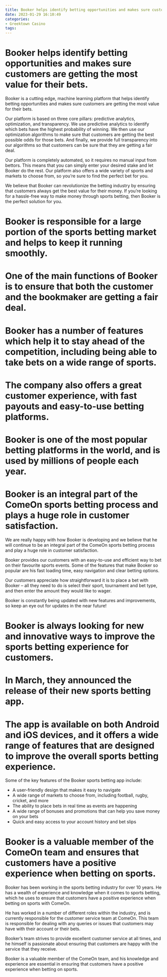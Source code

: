 ```yaml
---
title: Booker helps identify betting opportunities and makes sure customers are getting the most value for their bets.
date: 2023-01-29 16:10:49
categories:
- Greektown Casino
tags:
---
```



#  Booker helps identify betting opportunities and makes sure customers are getting the most value for their bets.

Booker is a cutting edge, machine learning platform that helps identify betting opportunities and makes sure customers are getting the most value for their bets.

Our platform is based on three core pillars: predictive analytics, optimization, and transparency. We use predictive analytics to identify which bets have the highest probability of winning. We then use our optimization algorithms to make sure that customers are getting the best possible odds for those bets. And finally, we provide full transparency into our algorithms so that customers can be sure that they are getting a fair deal.

Our platform is completely automated, so it requires no manual input from bettors. This means that you can simply enter your desired stake and let Booker do the rest. Our platform also offers a wide variety of sports and markets to choose from, so you’re sure to find the perfect bet for you.

We believe that Booker can revolutionize the betting industry by ensuring that customers always get the best value for their money. If you’re looking for a hassle-free way to make money through sports betting, then Booker is the perfect solution for you.

#  Booker is responsible for a large portion of the sports betting market and helps to keep it running smoothly.

# One of the main functions of Booker is to ensure that both the customer and the bookmaker are getting a fair deal.

# Booker has a number of features which help it to stay ahead of the competition, including being able to take bets on a wide range of sports.

# The company also offers a great customer experience, with fast payouts and easy-to-use betting platforms.

# Booker is one of the most popular betting platforms in the world, and is used by millions of people each year.

#  Booker is an integral part of the ComeOn sports betting process and plays a huge role in customer satisfaction.

We are really happy with how Booker is developing and we believe that he will continue to be an integral part of the ComeOn sports betting process and play a huge role in customer satisfaction.

Booker provides our customers with an easy-to-use and efficient way to bet on their favourite sports events. Some of the features that make Booker so popular are his fast loading time, easy navigation and clear betting options.

Our customers appreciate how straightforward it is to place a bet with Booker – all they need to do is select their sport, tournament and bet type, and then enter the amount they would like to wager.

Booker is constantly being updated with new features and improvements, so keep an eye out for updates in the near future!

#  Booker is always looking for new and innovative ways to improve the sports betting experience for customers.

# In March, they announced the release of their new sports betting app.

# The app is available on both Android and iOS devices, and it offers a wide range of features that are designed to improve the overall sports betting experience.

Some of the key features of the Booker sports betting app include: 

- A user-friendly design that makes it easy to navigate
- A wide range of markets to choose from, including football, rugby, cricket, and more
- The ability to place bets in real time as events are happening
- A wide range of bonuses and promotions that can help you save money on your bets
- Quick and easy access to your account history and bet slips

#  Booker is a valuable member of the ComeOn team and ensures that customers have a positive experience when betting on sports.

Booker has been working in the sports betting industry for over 10 years. He has a wealth of experience and knowledge when it comes to sports betting, which he uses to ensure that customers have a positive experience when betting on sports with ComeOn.

He has worked in a number of different roles within the industry, and is currently responsible for the customer service team at ComeOn. This team is responsible for dealing with any queries or issues that customers may have with their account or their bets.

Booker’s team strives to provide excellent customer service at all times, and he himself is passionate about ensuring that customers are happy with the service that they receive.

Booker is a valuable member of the ComeOn team, and his knowledge and experience are essential in ensuring that customers have a positive experience when betting on sports.